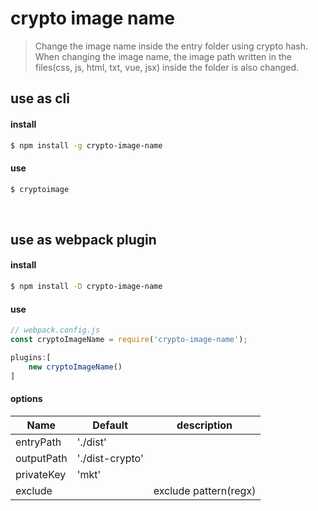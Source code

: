 # crypto image name

> Change the image name inside the entry folder using crypto hash. <br>
> When changing the image name, the image path written in the files(css, js, html, txt, vue, jsx) inside the folder is also changed.

## use as cli

#### install

``` bash
$ npm install -g crypto-image-name
```

#### use
``` bash
$ cryptoimage
```

<br>

## use as webpack plugin

#### install
``` bash
$ npm install -D crypto-image-name
```

#### use
```javascript
// webpack.config.js
const cryptoImageName = require('crypto-image-name');

plugins:[
	new cryptoImageName()
]
```

#### options

| Name |  Default | description |
| ----- | ----- | ----- |
| entryPath | './dist' | |
| outputPath | './dist-crypto' | | 
| privateKey | 'mkt' | |
| exclude |  | exclude pattern(regx) |
